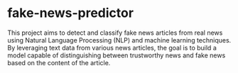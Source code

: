 # fake-news-predictor
This project aims to detect and classify fake news articles from real news using Natural Language Processing (NLP) and machine learning techniques. By leveraging text data from various news articles, the goal is to build a model capable of distinguishing between trustworthy news and fake news based on the content of the article.

